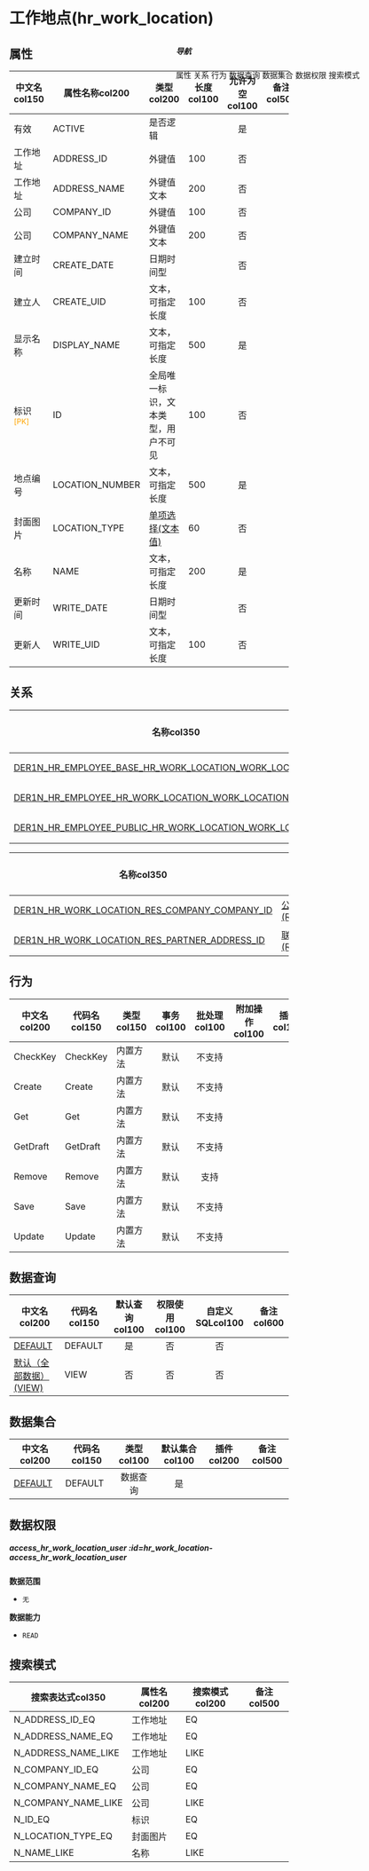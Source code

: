 # 工作地点(hr_work_location)  <!-- {docsify-ignore-all} -->


## 属性
|    中文名col150 | 属性名称col200           | 类型col200     | 长度col100    |允许为空col100    |  备注col500  |
| --------   |------------| -----  | -----  | :----: | -------- |
|有效|ACTIVE|是否逻辑||是||
|工作地址|ADDRESS_ID|外键值|100|否||
|工作地址|ADDRESS_NAME|外键值文本|200|否||
|公司|COMPANY_ID|外键值|100|否||
|公司|COMPANY_NAME|外键值文本|200|否||
|建立时间|CREATE_DATE|日期时间型||否||
|建立人|CREATE_UID|文本，可指定长度|100|否||
|显示名称|DISPLAY_NAME|文本，可指定长度|500|是||
|标识<sup class="footnote-symbol"><font color=orange>[PK]</font></sup>|ID|全局唯一标识，文本类型，用户不可见|100|否||
|地点编号|LOCATION_NUMBER|文本，可指定长度|500|是||
|封面图片|LOCATION_TYPE|[单项选择(文本值)](index/dictionary_index#hr_work_location_location_type "封面图片")|60|否||
|名称|NAME|文本，可指定长度|200|是||
|更新时间|WRITE_DATE|日期时间型||否||
|更新人|WRITE_UID|文本，可指定长度|100|否||


## 关系

<el-row>
<el-tabs v-model="show_der">
<el-tab-pane label="主关系" name="major">

| 名称col350     |   从实体col200 | 关系类型col200     |   备注col500  |
| -------- |---------- |------------|----- |
|[DER1N_HR_EMPLOYEE_BASE_HR_WORK_LOCATION_WORK_LOCATION_ID](der/DER1N_HR_EMPLOYEE_BASE_HR_WORK_LOCATION_WORK_LOCATION_ID)|[基本员工(HR_EMPLOYEE_BASE)](module/hr/hr_employee_base)|1:N关系||
|[DER1N_HR_EMPLOYEE_HR_WORK_LOCATION_WORK_LOCATION_ID](der/DER1N_HR_EMPLOYEE_HR_WORK_LOCATION_WORK_LOCATION_ID)|[员工(HR_EMPLOYEE)](module/hr/hr_employee)|1:N关系||
|[DER1N_HR_EMPLOYEE_PUBLIC_HR_WORK_LOCATION_WORK_LOCATION_ID](der/DER1N_HR_EMPLOYEE_PUBLIC_HR_WORK_LOCATION_WORK_LOCATION_ID)|[公共员工(HR_EMPLOYEE_PUBLIC)](module/hr/hr_employee_public)|1:N关系||


</el-tab-pane>
<el-tab-pane label="从关系" name="minor">

|  名称col350   | 主实体col200   | 关系类型col200   |    备注col500  |
| -------- |---------- |-----------|----- |
|[DER1N_HR_WORK_LOCATION_RES_COMPANY_COMPANY_ID](der/DER1N_HR_WORK_LOCATION_RES_COMPANY_COMPANY_ID)|[公司(RES_COMPANY)](module/base/res_company)|1:N关系||
|[DER1N_HR_WORK_LOCATION_RES_PARTNER_ADDRESS_ID](der/DER1N_HR_WORK_LOCATION_RES_PARTNER_ADDRESS_ID)|[联系人(RES_PARTNER)](module/base/res_partner)|1:N关系||

</el-tab-pane>
</el-tabs>
</el-row>

## 行为
| 中文名col200    | 代码名col150    | 类型col150    | 事务col100   | 批处理col100   | 附加操作col100  | 插件col150    |  备注col300  |
| -------- |---------- |----------- |:----:|:----:|---------| ----- | ----- |
|CheckKey|CheckKey|内置方法|默认|不支持||||
|Create|Create|内置方法|默认|不支持||||
|Get|Get|内置方法|默认|不支持||||
|GetDraft|GetDraft|内置方法|默认|不支持||||
|Remove|Remove|内置方法|默认|支持||||
|Save|Save|内置方法|默认|不支持||||
|Update|Update|内置方法|默认|不支持||||

## 数据查询
| 中文名col200    | 代码名col150    | 默认查询col100 | 权限使用col100 | 自定义SQLcol100 |  备注col600|
| --------  | --------   | :----:  |:----:  | :----:  |----- |
|[DEFAULT](module/hr/hr_work_location/query/Default)|DEFAULT|是|否 |否 ||
|[默认（全部数据）(VIEW)](module/hr/hr_work_location/query/View)|VIEW|否|否 |否 ||

## 数据集合
| 中文名col200  | 代码名col150  | 类型col100 | 默认集合col100 |   插件col200|   备注col500|
| --------  | --------   | :----:   | :----:   | ----- |----- |
|[DEFAULT](module/hr/hr_work_location/dataset/Default)|DEFAULT|数据查询|是|||

## 数据权限

##### access_hr_work_location_user :id=hr_work_location-access_hr_work_location_user

<p class="panel-title"><b>数据范围</b></p>

* `无`

<p class="panel-title"><b>数据能力</b></p>

* `READ`




## 搜索模式
|   搜索表达式col350   |    属性名col200    |    搜索模式col200        |备注col500  |
| -------- |------------|------------|------|
|N_ADDRESS_ID_EQ|工作地址|EQ||
|N_ADDRESS_NAME_EQ|工作地址|EQ||
|N_ADDRESS_NAME_LIKE|工作地址|LIKE||
|N_COMPANY_ID_EQ|公司|EQ||
|N_COMPANY_NAME_EQ|公司|EQ||
|N_COMPANY_NAME_LIKE|公司|LIKE||
|N_ID_EQ|标识|EQ||
|N_LOCATION_TYPE_EQ|封面图片|EQ||
|N_NAME_LIKE|名称|LIKE||

<div style="display: block; overflow: hidden; position: fixed; top: 140px; right: 100px;">

##### 导航
<el-anchor >
<el-anchor-link :href="`#/module/hr/hr_work_location?id=属性`">
  属性
</el-anchor-link>
<el-anchor-link :href="`#/module/hr/hr_work_location?id=关系`">
  关系
</el-anchor-link>
<el-anchor-link :href="`#/module/hr/hr_work_location?id=行为`">
  行为
</el-anchor-link>
<el-anchor-link :href="`#/module/hr/hr_work_location?id=数据查询`">
  数据查询
</el-anchor-link>
<el-anchor-link :href="`#/module/hr/hr_work_location?id=数据集合`">
  数据集合
</el-anchor-link>
<el-anchor-link :href="`#/module/hr/hr_work_location?id=数据权限`">
  数据权限
</el-anchor-link>
<el-anchor-link :href="`#/module/hr/hr_work_location?id=搜索模式`">
  搜索模式
</el-anchor-link>
</el-anchor>
</div>

<script>
 const { createApp } = Vue
  createApp({
    data() {
      return {
show_der:'major',


      }
    },
    methods: {
    }
  }).use(ElementPlus).mount('#app')
</script>